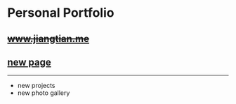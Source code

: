 # Personal Portfolio
## ~~www.jiangtian.me~~
## [new page](https://eidolonsky.github.io)
----

- new projects
- new photo gallery
